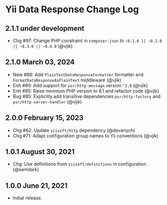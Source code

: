 # Yii Data Response Change Log

## 2.1.1 under development

- Chg #97: Change PHP constraint in `composer.json` to `~8.1.0 || ~8.2.0 || ~8.3.0 || ~8.4.0` (@vjik)

## 2.1.0 March 03, 2024

- New #88: Add `PlainTextDataResponseFormatter` formatter and `FormatDataResponseAsPlainText` middleware (@vjik)
- Enh #80: Add support for `psr/http-message` version `^2.0` (@vjik)
- Enh #85: Raise minimum PHP version to 8.1 and refactor code (@vjik)
- Bug #85: Explicitly add transitive dependencies `psr/http-factory` and `psr/http-server-handler` (@vjik)

## 2.0.0 February 15, 2023

- Chg #62: Update `yiisoft/http` dependency (@devanych)
- Chg #71: Adapt configuration group names to Yii conventions (@vjik)

## 1.0.1 August 30, 2021

- Chg: Use definitions from `yiisoft/definitions` in configuration (@samdark)

## 1.0.0 June 21, 2021

- Initial release.
